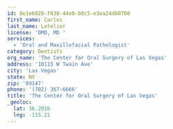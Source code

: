 ```yaml
---
id: 8e1e6028-f838-44e0-b8c5-e3ea24d80700
first_name: Carlos
last_name: Letelier
license: 'DMD, MD '
services:
  - 'Oral and Maxillofacial Pathologist'
category: Dentists
org_name: 'The Center for Oral Surgery of Las Vegas'
address: '10115 W Twain Ave'
city: 'Las Vegas'
state: NV
zip: '89147'
phone: '(702) 367-6666'
title: 'The Center for Oral Surgery of Las Vegas'
_geoloc:
  lat: 36.2016
  lng: -115.21
---
```

